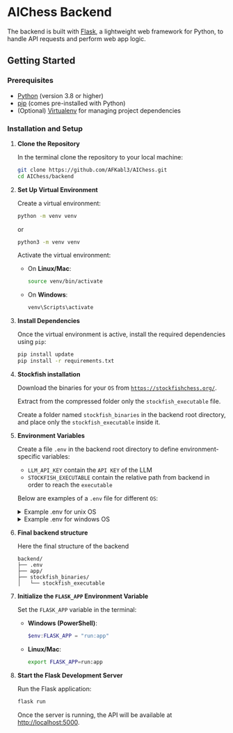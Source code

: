 # AIChess Backend

The backend is built with [Flask](https://flask.palletsprojects.com/en/stable/), a lightweight web framework for Python, to handle API requests and perform web app logic.

## Getting Started

### Prerequisites

- [Python](https://www.python.org/) (version 3.8 or higher)
- [pip](https://pip.pypa.io/en/stable/) (comes pre-installed with Python)
- (Optional) [Virtualenv](https://virtualenv.pypa.io/en/latest/) for managing project dependencies

### Installation and Setup

1. **Clone the Repository**

   In the terminal clone the repository to your local machine:
   ```bash
   git clone https://github.com/AFKabl3/AIChess.git
   cd AIChess/backend

2. **Set Up Virtual Environment**

   Create a virtual environment:
   ```bash
   python -m venv venv
   ```
   or
   ```bash
   python3 -m venv venv
   ```

   Activate the virtual environment:
   - On **Linux/Mac**:
     ```bash
     source venv/bin/activate
     ```
   - On **Windows**:
     ```powershell
     venv\Scripts\activate
     ```

3. **Install Dependencies**

   Once the virtual environment is active, install the required dependencies using `pip`:
   ```bash
   pip install update
   pip install -r requirements.txt
   ```

4. **Stockfish installation**
   
   Download the binaries for your `OS` from [`https://stockfishchess.org/`](https://stockfishchess.org/download/). 

   Extract from the compressed folder only the `stockfish_executable` file.
   
   Create a folder named `stockfish_binaries` in the backend root directory, and place only the `stockfish_executable` inside it.


5. **Environment Variables**

   Create a file `.env` in the backend root directory to define environment-specific variables:
   - `LLM_API_KEY` contain the `API KEY` of the LLM
   - `STOCKFISH_EXECUTABLE` contain the relative path from 
      backend in order to reach the `executable`

   Below are examples of a `.env` file for different `OS`:
   <details>
   <summary>Example .env for unix OS</summary>
   
   ```plain text
   LLM_API_KEY=your_secret_key_here
   STOCKFISH_EXECUTABLE=stockfish_binaries/stockfish-executable
   ```
   </details>

   <details>
   <summary>Example .env for windows OS</summary>
   
   ```plain text
   LLM_API_KEY=your_secret_key_here
   STOCKFISH_EXECUTABLE=stockfish_binaries/stockfish-executable.exe
   ```
   </details>


6. **Final backend structure**

   Here the final structure of the backend
   ```plain text
   backend/
   ├── .env
   ├── app/
   ├── stockfish_binaries/
   │   └── stockfish_executable
   ```


7. **Initialize the `FLASK_APP` Environment Variable**

   Set the `FLASK_APP` variable in the terminal:

   - **Windows (PowerShell)**:
     ```powershell
     $env:FLASK_APP = "run:app"
     ```

   - **Linux/Mac**:
     ```bash
     export FLASK_APP=run:app
     ```


8. **Start the Flask Development Server**

   Run the Flask application:
   ```bash
   flask run
   ```

   Once the server is running, the API will be available at [http://localhost:5000](http://localhost:5000).
